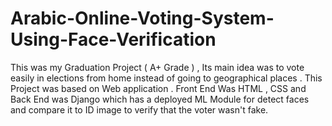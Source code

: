 # Arabic-Online-Voting-System-Using-Face-Verification
This was my Graduation Project ( A+ Grade ) , Its main idea was to vote easily in elections from home instead of going to geographical places . This Project was based on Web application . Front End Was HTML , CSS and Back End was Django which has a deployed ML Module for detect faces and compare it to ID image to verify that the voter wasn't fake.
